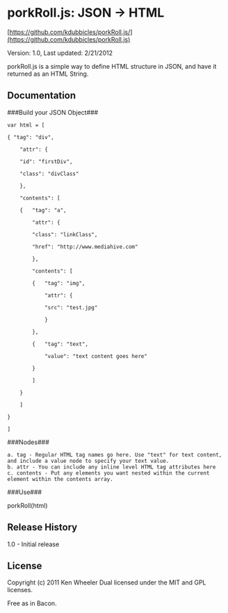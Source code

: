 # porkRoll.js: JSON -> HTML #
[https://github.com/kdubbicles/porkRoll.js/](https://github.com/kdubbicles/porkRoll.js)

Version: 1.0, Last updated: 2/21/2012

porkRoll.js is a simple way to define HTML structure in JSON, and have it returned as an HTML String.

## Documentation ##

###Build your JSON Object###

	var html = [

	{ "tag": "div", 

  		"attr": {

      	"id": "firstDiv",

      	"class": "divClass"

  		},

  		"contents": [

		{ 	"tag": "a",

      		"attr": {

   			"class": "linkClass",

   			"href": "http://www.mediahive.com" 

   			},

    		"contents": [

    		{ 	"tag": "img",

    			"attr": {

    			"src": "test.jpg"

    			}

		  	},

      		{ 	"tag": "text",

          		"value": "text content goes here"

      		}

    		]

    	}

	    ]
	    
	}

	]

###Nodes###

	a. tag - Regular HTML tag names go here. Use "text" for text content, and include a value node to specify your text value.
	b. attr - You can include any inline level HTML tag attributes here
	c. contents - Put any elements you want nested within the current element within the contents array.

###Use###

porkRoll(html)

## Release History ##

1.0 - Initial release

## License ##
Copyright (c) 2011 Ken Wheeler
Dual licensed under the MIT and GPL licenses.

Free as in Bacon.